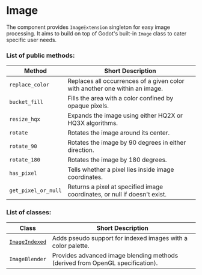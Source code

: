 # Image

The component provides `ImageExtension` singleton for easy image processing. It
aims to build on top of Godot's built-in `Image` class to cater specific user
needs.

### List of public methods:
| Method              | Short Description                                                           |
| ------------------- | --------------------------------------------------------------------------- |
| `replace_color`     | Replaces all occurrences of a given color with another one within an image. |
| `bucket_fill`       | Fills the area with a color confined by opaque pixels.                      |
| `resize_hqx`        | Expands the image using either HQ2X or HQ3X algorithms.                     |
| `rotate`            | Rotates the image around its center.                                        |
| `rotate_90`         | Rotates the image by 90 degrees in either direction.                        |
| `rotate_180`        | Rotates the image by 180 degrees.                                           |
| `has_pixel`         | Tells whether a pixel lies inside image coordinates.                        |
| `get_pixel_or_null` | Returns a pixel at specified image coordinates, or null if doesn't exist.   |

### List of classes:
| Class                                     | Short Description                                                             |
| ----------------------------------------- | ----------------------------------------------------------------------------- |
| [`ImageIndexed`](classes/ImageIndexed.md) | Adds pseudo support for indexed images with a color palette.                  |
| `ImageBlender`                            | Provides advanced image blending methods (derived from OpenGL specification). |
